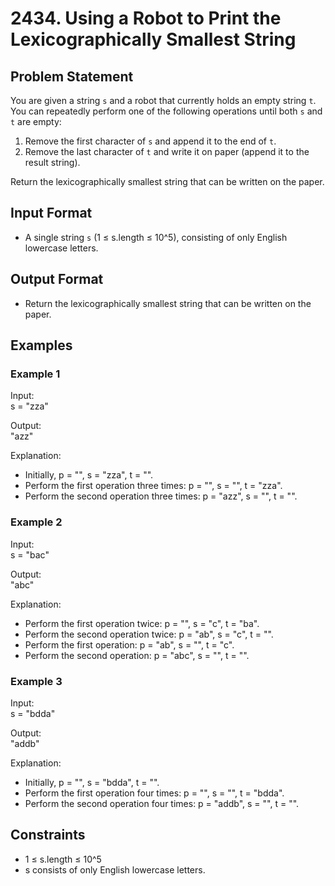 # 2434. Using a Robot to Print the Lexicographically Smallest String

## Problem Statement

You are given a string `s` and a robot that currently holds an empty string `t`. You can repeatedly perform one of the following operations until both `s` and `t` are empty:

1. Remove the first character of `s` and append it to the end of `t`.
2. Remove the last character of `t` and write it on paper (append it to the result string).

Return the lexicographically smallest string that can be written on the paper.

## Input Format

- A single string `s` (1 ≤ s.length ≤ 10^5), consisting of only English lowercase letters.

## Output Format

- Return the lexicographically smallest string that can be written on the paper.

## Examples

### Example 1

Input:  
s = "zza"  

Output:  
"azz"  

Explanation:  
- Initially, p = "", s = "zza", t = "".
- Perform the first operation three times: p = "", s = "", t = "zza".
- Perform the second operation three times: p = "azz", s = "", t = "".

### Example 2

Input:  
s = "bac"  

Output:  
"abc"  

Explanation:  
- Perform the first operation twice: p = "", s = "c", t = "ba".
- Perform the second operation twice: p = "ab", s = "c", t = "".
- Perform the first operation: p = "ab", s = "", t = "c".
- Perform the second operation: p = "abc", s = "", t = "".

### Example 3

Input:  
s = "bdda"  

Output:  
"addb"  

Explanation:  
- Initially, p = "", s = "bdda", t = "".
- Perform the first operation four times: p = "", s = "", t = "bdda".
- Perform the second operation four times: p = "addb", s = "", t = "".

## Constraints

- 1 ≤ s.length ≤ 10^5
- s consists of only English lowercase letters.
